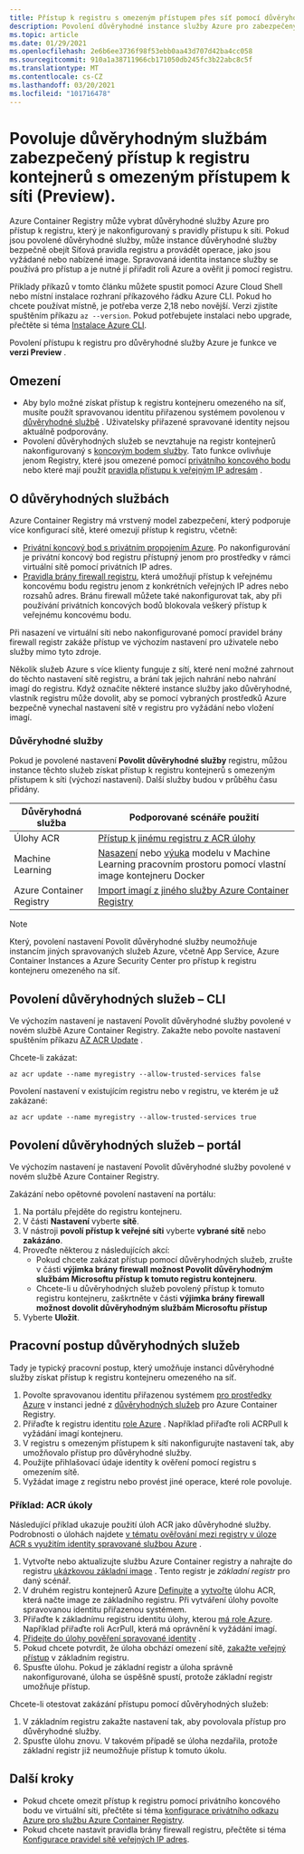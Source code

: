 ```yaml
---
title: Přístup k registru s omezeným přístupem přes síť pomocí důvěryhodné služby Azure
description: Povolení důvěryhodné instance služby Azure pro zabezpečený přístup k registru kontejneru omezeného na síť pro vyžádání nebo vložení imagí
ms.topic: article
ms.date: 01/29/2021
ms.openlocfilehash: 2e6b6ee3736f98f53ebb0aa43d707d42ba4cc058
ms.sourcegitcommit: 910a1a38711966cb171050db245fc3b22abc8c5f
ms.translationtype: MT
ms.contentlocale: cs-CZ
ms.lasthandoff: 03/20/2021
ms.locfileid: "101716478"
---
```

# <a name="allow-trusted-services-to-securely-access-a-network-restricted-container-registry-preview"></a>Povoluje důvěryhodným službám zabezpečený přístup k registru kontejnerů s omezeným přístupem k síti (Preview).

Azure Container Registry může vybrat důvěryhodné služby Azure pro přístup k registru, který je nakonfigurovaný s pravidly přístupu k síti. Pokud jsou povolené důvěryhodné služby, může instance důvěryhodné služby bezpečně obejít Síťová pravidla registru a provádět operace, jako jsou vyžádané nebo nabízené image. Spravovaná identita instance služby se používá pro přístup a je nutné jí přiřadit roli Azure a ověřit ji pomocí registru.

Příklady příkazů v tomto článku můžete spustit pomocí Azure Cloud Shell nebo místní instalace rozhraní příkazového řádku Azure CLI. Pokud ho chcete používat místně, je potřeba verze 2,18 nebo novější. Verzi zjistíte spuštěním příkazu `az --version`. Pokud potřebujete instalaci nebo upgrade, přečtěte si téma [Instalace Azure CLI](/cli/azure/install-azure-cli).

Povolení přístupu k registru pro důvěryhodné služby Azure je funkce ve **verzi Preview** .

## <a name="limitations"></a>Omezení

* Aby bylo možné získat přístup k registru kontejneru omezeného na síť, musíte použít spravovanou identitu přiřazenou systémem povolenou v [důvěryhodné službě](#trusted-services) . Uživatelsky přiřazené spravované identity nejsou aktuálně podporovány.
* Povolení důvěryhodných služeb se nevztahuje na registr kontejnerů nakonfigurovaný s [koncovým bodem služby](container-registry-vnet.md). Tato funkce ovlivňuje jenom Registry, které jsou omezené pomocí [privátního koncového bodu](container-registry-private-link.md) nebo které mají použít [pravidla přístupu k veřejným IP adresám](container-registry-access-selected-networks.md) . 

## <a name="about-trusted-services"></a>O důvěryhodných službách

Azure Container Registry má vrstvený model zabezpečení, který podporuje více konfigurací sítě, které omezují přístup k registru, včetně:

* [Privátní koncový bod s privátním propojením Azure](container-registry-private-link.md). Po nakonfigurování je privátní koncový bod registru přístupný jenom pro prostředky v rámci virtuální sítě pomocí privátních IP adres.  
* [Pravidla brány firewall registru](container-registry-access-selected-networks.md), která umožňují přístup k veřejnému koncovému bodu registru jenom z konkrétních veřejných IP adres nebo rozsahů adres. Bránu firewall můžete také nakonfigurovat tak, aby při používání privátních koncových bodů blokovala veškerý přístup k veřejnému koncovému bodu.

Při nasazení ve virtuální síti nebo nakonfigurované pomocí pravidel brány firewall registr zakáže přístup ve výchozím nastavení pro uživatele nebo služby mimo tyto zdroje. 

Několik služeb Azure s více klienty funguje z sítí, které není možné zahrnout do těchto nastavení sítě registru, a brání tak jejich nahrání nebo nahrání imagí do registru. Když označíte některé instance služby jako důvěryhodné, vlastník registru může dovolit, aby se pomocí vybraných prostředků Azure bezpečně vynechal nastavení sítě v registru pro vyžádání nebo vložení imagí. 

### <a name="trusted-services"></a>Důvěryhodné služby

Pokud je povolené nastavení **Povolit důvěryhodné služby** registru, můžou instance těchto služeb získat přístup k registru kontejnerů s omezeným přístupem k síti (výchozí nastavení). Další služby budou v průběhu času přidány.

|Důvěryhodná služba  |Podporované scénáře použití  |
|---------|---------|
|Úlohy ACR     | [Přístup k jinému registru z ACR úlohy](container-registry-tasks-cross-registry-authentication.md)       |
|Machine Learning | [Nasazení](../machine-learning/how-to-deploy-custom-docker-image.md) nebo [výuka](../machine-learning/how-to-train-with-custom-image.md) modelu v Machine Learning pracovním prostoru pomocí vlastní image kontejneru Docker |
|Azure Container Registry | [Import imagí z jiného služby Azure Container Registry](container-registry-import-images.md#import-from-an-azure-container-registry-in-the-same-ad-tenant) | 

> [!NOTE]
> Který, povolení nastavení Povolit důvěryhodné služby neumožňuje instancím jiných spravovaných služeb Azure, včetně App Service, Azure Container Instances a Azure Security Center pro přístup k registru kontejneru omezeného na síť.

## <a name="allow-trusted-services---cli"></a>Povolení důvěryhodných služeb – CLI

Ve výchozím nastavení je nastavení Povolit důvěryhodné služby povolené v novém službě Azure Container Registry. Zakažte nebo povolte nastavení spuštěním příkazu [AZ ACR Update](/cli/azure/acr#az-acr-update) .

Chcete-li zakázat:

```azurecli
az acr update --name myregistry --allow-trusted-services false
```

Povolení nastavení v existujícím registru nebo v registru, ve kterém je už zakázané:

```azurecli
az acr update --name myregistry --allow-trusted-services true
```

## <a name="allow-trusted-services---portal"></a>Povolení důvěryhodných služeb – portál

Ve výchozím nastavení je nastavení Povolit důvěryhodné služby povolené v novém službě Azure Container Registry. 

Zakázání nebo opětovné povolení nastavení na portálu:

1. Na portálu přejděte do registru kontejneru.
1. V části **Nastavení** vyberte **sítě**. 
1. V nástroji **povolí přístup k veřejné síti** vyberte **vybrané sítě** nebo **zakázáno**.
1. Proveďte některou z následujících akcí:
    * Pokud chcete zakázat přístup pomocí důvěryhodných služeb, zrušte v části **výjimka brány firewall** **možnost Povolit důvěryhodným službám Microsoftu přístup k tomuto registru kontejneru**. 
    * Chcete-li u důvěryhodných služeb povolený přístup k tomuto registru kontejneru, zaškrtněte v části **výjimka brány firewall** **možnost dovolit důvěryhodným službám Microsoftu přístup**
1. Vyberte **Uložit**.

## <a name="trusted-services-workflow"></a>Pracovní postup důvěryhodných služeb

Tady je typický pracovní postup, který umožňuje instanci důvěryhodné služby získat přístup k registru kontejneru omezeného na síť.

1. Povolte spravovanou identitu přiřazenou systémem [pro prostředky Azure](../active-directory/managed-identities-azure-resources/overview.md) v instanci jedné z [důvěryhodných služeb](#trusted-services) pro Azure Container Registry.
1. Přiřaďte k registru identitu [role Azure](container-registry-roles.md) . Například přiřaďte roli ACRPull k vyžádání imagí kontejneru.
1. V registru s omezeným přístupem k síti nakonfigurujte nastavení tak, aby umožňovalo přístup pro důvěryhodné služby.
1. Použijte přihlašovací údaje identity k ověření pomocí registru s omezením sítě. 
1. Vyžádat image z registru nebo provést jiné operace, které role povoluje.

### <a name="example-acr-tasks"></a>Příklad: ACR úkoly

Následující příklad ukazuje použití úloh ACR jako důvěryhodné služby. Podrobnosti o úlohách najdete [v tématu ověřování mezi registry v úloze ACR s využitím identity spravované službou Azure](container-registry-tasks-cross-registry-authentication.md) .

1. Vytvořte nebo aktualizujte službu Azure Container registry a nahrajte do registru [ukázkovou základní image](container-registry-tasks-cross-registry-authentication.md#prepare-base-registry) . Tento registr je *základní registr* pro daný scénář.
1. V druhém registru kontejnerů Azure [Definujte](container-registry-tasks-cross-registry-authentication.md#define-task-steps-in-yaml-file) a [vytvořte](container-registry-tasks-cross-registry-authentication.md#option-2-create-task-with-system-assigned-identity) úlohu ACR, která načte image ze základního registru. Při vytváření úlohy povolte spravovanou identitu přiřazenou systémem.
1. Přiřaďte k základnímu registru identitu úlohy, kterou [má role Azure](container-registry-tasks-authentication-managed-identity.md#3-grant-the-identity-permissions-to-access-other-azure-resources). Například přiřaďte roli AcrPull, která má oprávnění k vyžádání imagí.
1. [Přidejte do úlohy pověření spravované identity](container-registry-tasks-authentication-managed-identity.md#4-optional-add-credentials-to-the-task) .
1. Pokud chcete potvrdit, že úloha obchází omezení sítě, [zakažte veřejný přístup](container-registry-access-selected-networks.md#disable-public-network-access) v základním registru.
1. Spusťte úlohu. Pokud je základní registr a úloha správně nakonfigurované, úloha se úspěšně spustí, protože základní registr umožňuje přístup.

Chcete-li otestovat zakázání přístupu pomocí důvěryhodných služeb:

1. V základním registru zakažte nastavení tak, aby povolovala přístup pro důvěryhodné služby.
1. Spusťte úlohu znovu. V takovém případě se úloha nezdařila, protože základní registr již neumožňuje přístup k tomuto úkolu.

## <a name="next-steps"></a>Další kroky

* Pokud chcete omezit přístup k registru pomocí privátního koncového bodu ve virtuální síti, přečtěte si téma [konfigurace privátního odkazu Azure pro službu Azure Container Registry](container-registry-private-link.md).
* Pokud chcete nastavit pravidla brány firewall registru, přečtěte si téma [Konfigurace pravidel sítě veřejných IP adres](container-registry-access-selected-networks.md).
